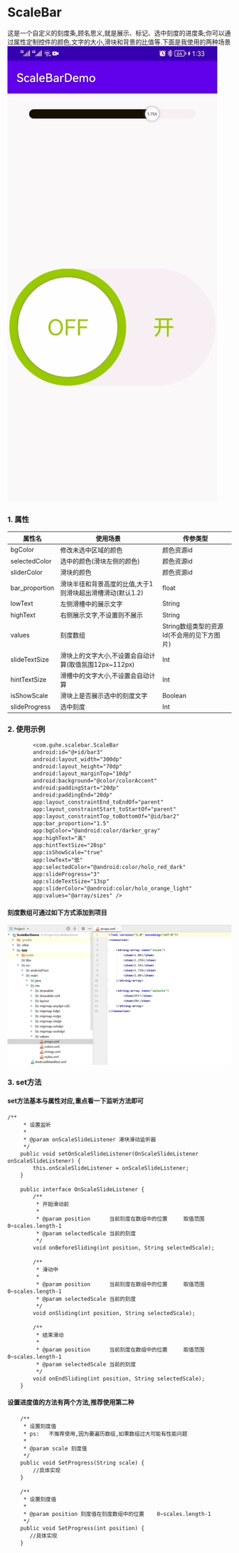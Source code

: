 # ScaleBar
这是一个自定义的刻度条,顾名思义,就是展示、标记、选中刻度的进度条;你可以通过属性定制控件的颜色,文字的大小,滑块和背景的比值等.下面是我使用的两种场景
![image](https://github.com/senlin175/ScaleBar/blob/main/resource/1.gif)
### 1. 属性
| 属性名      | 使用场景                                              | 传参类型 |
| -------------- | --------------------------------------------------------- | ---------- |
| bgColor        | 修改未选中区域的颜色                            | 颜色资源id |
| selectedColor  | 选中的颜色(滑块左侧的颜色)                    | 颜色资源id |
| sliderColor    | 滑块的颜色                                           | 颜色资源id |
| bar_proportion | 滑块半径和背景高度的比值,大于1则滑块超出滑槽滑动(默认1.2) | float      |
| lowText        | 左侧滑槽中的展示文字                            | String     |
| highText       | 右侧展示文字,不设置则不展示                  | String     |
| values         | 刻度数组|String数组类型的资源Id(不会用的见下方图片) | String[]   |
| slideTextSize  | 滑块上的文字大小,不设置会自动计算(取值氛围12px~112px) | Int        |
| hintTextSize   | 滑槽中的文字大小,不设置会自动计算         | Int        |
| isShowScale    | 滑块上是否展示选中的刻度文字                | Boolean    |
| slideProgress  | 选中刻度                                   | Int        |
### 2. 使用示例
```
        <com.guhe.scalebar.ScaleBar
        android:id="@+id/bar3"
        android:layout_width="300dp"
        android:layout_height="70dp"
        android:layout_marginTop="10dp"
        android:background="@color/colorAccent"
        android:paddingStart="20dp"
        android:paddingEnd="20dp"
        app:layout_constraintEnd_toEndOf="parent"
        app:layout_constraintStart_toStartOf="parent"
        app:layout_constraintTop_toBottomOf="@id/bar2"
        app:bar_proportion="1.5"
        app:bgColor="@android:color/darker_gray"
        app:highText="高"
        app:hintTextSize="20sp"
        app:isShowScale="true"
        app:lowText="低"
        app:selectedColor="@android:color/holo_red_dark"
        app:slideProgress="3"
        app:slideTextSize="13sp"
        app:sliderColor="@android:color/holo_orange_light"
        app:values="@array/sizes" />

```
#### 刻度数组可通过如下方式添加到项目
![image](https://github.com/senlin175/ScaleBar/blob/main/resource/2.png)
### 3. set方法
#### set方法基本与属性对应,重点看一下监听方法即可
```
/**
     * 设置监听
     *
     * @param onScaleSlideListener 滑块滑动监听器
     */
    public void setOnScaleSlideListener(OnScaleSlideListener onScaleSlideListener) {
        this.onScaleSlideListener = onScaleSlideListener;
    }
    
    public interface OnScaleSlideListener {
        /**
         * 开始滑动前
         *
         * @param position      当前刻度在数组中的位置     取值范围    0~scales.length-1
         * @param selectedScale 当前的刻度
         */
        void onBeforeSliding(int position, String selectedScale);

        /**
         * 滑动中
         *
         * @param position      当前刻度在数组中的位置     取值范围    0~scales.length-1
         * @param selectedScale 当前的刻度
         */
        void onSliding(int position, String selectedScale);

        /**
         * 结束滑动
         *
         * @param position      当前刻度在数组中的位置     取值范围    0~scales.length-1
         * @param selectedScale 当前的刻度
         */
        void onEndSliding(int position, String selectedScale);
    }
```
#### 设置进度值的方法有两个方法,推荐使用第二种
```
    /**
     * 设置刻度值
     * ps:   不推荐使用,因为要遍历数组,如果数组过大可能有性能问题
     *
     * @param scale 刻度值
     */
    public void SetProgress(String scale) {
        //具体实现
    }

    /**
     * 设置刻度值
     *
     * @param position 刻度值在刻度数组中的位置    0~scales.length-1
     */
    public void SetProgress(int position) {
       //具体实现
    }
```

